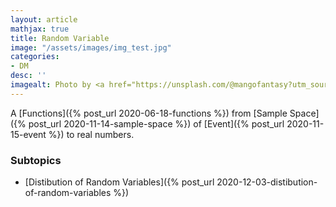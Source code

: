 ```yaml
---
layout: article
mathjax: true
title: Random Variable
image: "/assets/images/img_test.jpg"
categories:
- DM
desc: '' 
imagealt: Photo by <a href="https://unsplash.com/@mangofantasy?utm_source=unsplash&utm_medium=referral&utm_content=creditCopyText">Tim Johnson</a> on <a href="https://unsplash.com/s/photos/logic?utm_source=unsplash&utm_medium=referral&utm_content=creditCopyText">Unsplash</a>
---
```


A [Functions]({% post_url 2020-06-18-functions %}) from [Sample Space]({% post_url 2020-11-14-sample-space %}) of [Event]({% post_url 2020-11-15-event %}) to real numbers.

### Subtopics
- [Distibution of Random Variables]({% post_url 2020-12-03-distibution-of-random-variables %})
